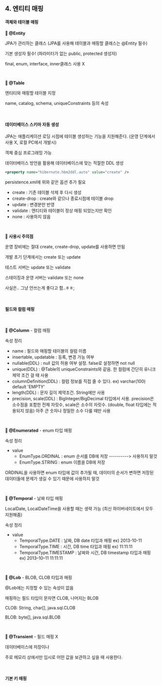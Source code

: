 ## 4. 엔티티 매핑

#### 객체와 테이블 매핑

**💨 @Entity**

JPA가 관리하는 클래스 (JPA를 사용해 테이블과 매핑할 클래스는 @Entity 필수)

기본 생성자 필수! (파라미터가 없는 public, protected 생성자)

final, enum, interface, inner클래스 사용 X

<br/>

**💨 @Table**

엔티티와 매핑할 테이블 지정

name, catalog, schema, uniqueConstraints 등의 속성

<br/>

#### 데이터베이스 스키마 자동 생성

JPA는 애플리케이션 로딩 시점에 테이블 생성하는 기능을 지원해준다. (운영 단계에서 사용 X, 로컬 PC에서 개발시)

객체 중심 프로그래밍 가능

데이터베이스 방언을 활용해 데이터베이스에 맞는 적절한 DDL 생성

```xml
<property name="hibernate.hbm2ddl.auto" value="create" />
```

persistence.xml에 위와 같은 옵션 추가 필요

* create : 기존 테이블 삭제 후 다시 생성
* create-drop : create와 같으나 종료시점에 테이블 drop
* update : 변경분만 반영
* validate : 엔티티와 테이블이 정상 매핑 되었는지만 확인
* none : 사용하지 않음

<br/>

**💨 사용시 주의점**

운영 장비에는 절대 create, create-drop, update를 사용하면 안됨

개발 초기 단계에서는 create 또는 update

테스트 서버는 update 또는 validate

스테이징과 운영 서버는 validate 또는 none

사실은.. 그냥 안쓰는게 좋다고 함..ㅎㅎ;

<br/>

#### 필드와 컬럼 매핑

<br/>

**💨 @Column** - 컬럼 매핑

속성 정리

* name : 필드와 매핑할 테이블의 컬럼 이름
* insertable, updatable : 등록, 변경 가능 여부
* nullable(DDL) : null 값의 허용 여부 설정. false로 설정하면  not null
* unique(DDL) : @Table의 uniqueConstraints와 같음. 한 컬럼에 간단히 유니크 제약 조건 걸 때 사용
* columnDefinition(DDL) : 컬럼 정보를 직접 줄 수 있다. ex) varchar(100) default 'EMPTY'
* length(DDL) : 문자 길이 제약조건. String에만 사용
* precision, scale(DDL) : BigInteger/BigDecimal 타입에서 사용. precision은 소수점을 포함한 전체 자릿수, scale은 소수의 자릿수. (double, float 타입에는 적용되지 않음) 아주 큰 숫자나 정밀한 소수 다룰 때만 사용

<br/>

**💨 @Enumerated** - enum 타입 매핑

속성 정리

* value 
  - EnumType.ORDINAL : enum 순서를 DB에 저장    ----------> 사용하지 말것
  - EnumType.STRING : enum 이름을 DB에 저장

ORDINAL을 사용하면 enum 타입에 값이 추가될 때, 데이터의 순서가 변하면 저장된 데이터들에 문제가 생길 수 있기 때문에 사용하지 말것

<br/>

**💨 @Temporal** - 날짜 타입 매핑

LocalDate, LocalDateTime을 사용할 때는 생략 가능 (최신 하이버네이트에서 모두 지원해줌)

속성 정리

* value
  * TemporalType.DATE : 날짜, DB date 타입과 매핑 ex) 2013-10-11
  * TemporalType.TIME : 시간, DB time 타입과 매핑 ex) 11:11:11
  * TemporalType.TIMESTAMP : 날짜와 시간, DB timestamp 타입과 매핑 ex) 2013–10–11 11:11:11

<br/>

**💨 @Lob** - BLOB, CLOB 타입과 매핑

@Lob에는 지정할 수 있는 속성이 없음

매핑하는 필드 타입이 문자면 CLOB, 나머지는 BLOB

CLOB: String, char[], java.sql.CLOB

BLOB: byte[], java.sql.BLOB

<br/>

**💨 @Transient** - 필드 매핑 X

데이터베이스에 저장이나

주로 메모리 상에서만 임시로 어떤 값을 보관하고 싶을 때 사용한다.

<br/>

#### 기본 키 매핑

